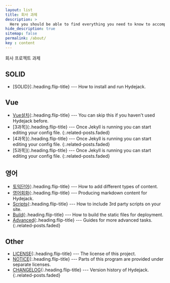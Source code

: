 ```yaml
---
layout: list
title: 회사 과제
description: >
  Here you should be able to find everything you need to know to accomplish the most common tasks when blogging with Hydejack.
hide_description: true
sitemap: false
permalink: /about/
key : content
---
```


회사 프로젝트 과제

## SOLID
* [SOLID]{:.heading.flip-title} --- How to install and run Hydejack.

## Vue
* [Vue설치]{:.heading.flip-title} --- You can skip this if you haven't used Hydejack before.
* [3과목]{:.heading.flip-title} --- Once Jekyll is running you can start editing your config file.
{:.related-posts.faded}
* [4과목]{:.heading.flip-title} --- Once Jekyll is running you can start editing your config file.
{:.related-posts.faded}
* [5과목]{:.heading.flip-title} --- Once Jekyll is running you can start editing your config file.
{:.related-posts.faded}

## 영어
* [토익단어]{:.heading.flip-title} --- How to add different types of content.
* [영어회화]{:.heading.flip-title} --- Producing markdown content for Hydejack.
* [Scripts]{:.heading.flip-title} --- How to include 3rd party scripts on your site.
* [Build]{:.heading.flip-title} --- How to build the static files for deployment.
* [Advanced]{:.heading.flip-title} --- Guides for more advanced tasks.
{:.related-posts.faded}

## Other
* [LICENSE]{:.heading.flip-title} --- The license of this project.
* [NOTICE]{:.heading.flip-title} --- Parts of this program are provided under separate licenses.
* [CHANGELOG]{:.heading.flip-title} --- Version history of Hydejack.
{:.related-posts.faded}

[SOILD]: SOLID.md
[Vue설치]: Vue.md
[토익단어]: toeicword.md
[영어회화]: en_study1.md
[basics]: basics.md
[writing]: writing.md
[scripts]: scripts.md
[build]: build.md
[advanced]: advanced.md
[LICENSE]: ../LICENSE.md
[NOTICE]: ../NOTICE.md
[CHANGELOG]: ../CHANGELOG.md
